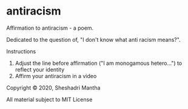 # antiracism
Affirmation to antiracism - a poem.

Dedicated to the question of, "I don't know what anti racism means?". 

Instructions
1. Adjust the line before affirmation ("I am monogamous hetero...") to reflect your identity
1. Affirm your antiracism in a video



Copyright © 2020, Sheshadri Mantha

All material subject to MIT License
